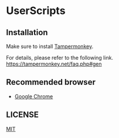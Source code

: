 # UserScripts
## Installation
Make sure to install [Tampermonkey](https://chrome.google.com/webstore/detail/tampermonkey/dhdgffkkebhmkfjojejmpbldmpobfkfo?hl=ja).

For details, please refer to the following link.  
https://tampermonkey.net/faq.php#gen

## Recommended browser
- [Google Chrome](https://www.google.com/chrome/)

## LICENSE
[MIT](https://github.com/Jpsern/UserScripts/blob/master/LICENSE)
